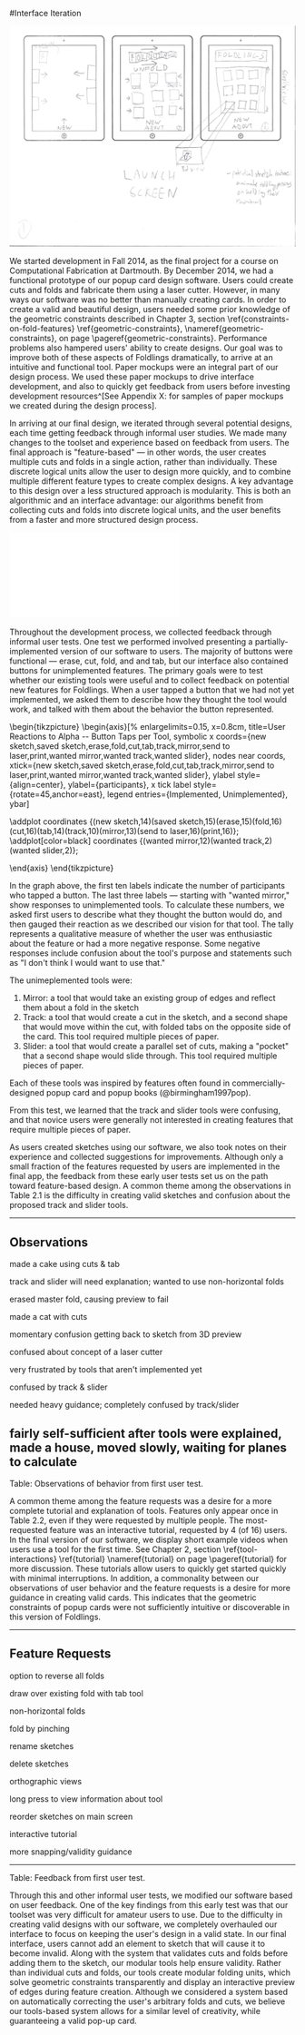 #Interface Iteration

![Initial mockups showing cards for saved sketches on the main screen.](figures/90_Appendix_UI_Mockups/001.png)

We started development in Fall 2014, as the final project for a course on Computational Fabrication at Dartmouth.  By December 2014, we had a functional prototype of our popup card design software.  Users could create cuts and folds and fabricate them using a laser cutter.  However, in many ways our software was no better than manually creating cards.  In order to create a valid and beautiful design, users needed some prior knowledge of the geometric constraints described in Chapter 3, section \ref{constraints-on-fold-features} \ref{geometric-constraints}, \nameref{geometric-constraints}, on page \pageref{geometric-constraints}.  Performance problems also hampered users' ability to create designs.  Our goal was to improve both of these aspects of Foldlings dramatically, to arrive at an intuitive and functional tool.  Paper mockups were an integral part of our design process. We used these paper mockups to drive interface development, and also to quickly get feedback from users before investing development resources^[See Appendix X: for samples of paper mockups we created during the design process].

In arriving at our final design, we iterated through several potential designs, each time getting feedback through informal user studies.  We made many changes to the toolset and experience based on feedback from users.  The final approach is "feature-based" — in other words, the user creates multiple cuts and folds in a single action, rather than individually.  These discrete logical units allow the user to design more quickly, and to combine multiple different feature types to create complex designs.  A key advantage to this design over a less structured approach is modularity.  This is both an algorithmic and an interface advantage: our algorithms benefit from collecting cuts and folds into discrete logical units, and the user benefits from a faster and more structured design process.

![Left: drawing interface as of December 2014.  Users directly draw cuts and folds.  Right: drawing interface as of August 2015.  Modular, feature-based interface.](figures/31_UI_Interface_Iteration/beforeafterinface.pdf)

Throughout the development process, we collected feedback through informal user tests.  One test we performed involved presenting a partially-implemented version of our software to users.  The majority of buttons were functional — erase, cut, fold, and and tab, but our interface also contained buttons for unimplemented features.  The primary goals were to test whether our existing tools were useful and to collect feedback on potential new features for Foldlings.  When a user tapped a button that we had not yet implemented, we asked them to describe how they thought the tool would work, and talked with them about the behavior the button represented.  

\begin{tikzpicture}
\begin{axis}[%
enlargelimits=0.15,
x=0.8cm,
title=User Reactions to Alpha -- Button Taps per Tool,
 symbolic x coords={new sketch,saved sketch,erase,fold,cut,tab,track,mirror,send to laser,print,wanted mirror,wanted track,wanted slider},
nodes near coords,
xtick={new sketch,saved sketch,erase,fold,cut,tab,track,mirror,send to laser,print,wanted mirror,wanted track,wanted slider},
ylabel style={align=center},
ylabel={participants},
x tick label style={rotate=45,anchor=east},
legend entries={Implemented, Unimplemented},
ybar]


\addplot coordinates {(new sketch,14)(saved sketch,15)(erase,15)(fold,16)(cut,16)(tab,14)(track,10)(mirror,13)(send to laser,16)(print,16)};
\addplot[color=black] coordinates {(wanted mirror,12)(wanted track,2)(wanted slider,2)};

\end{axis}
\end{tikzpicture}

  In the graph above, the first ten labels indicate the number of participants who tapped a button.  The last three labels — starting with "wanted mirror," show responses to unimplemented tools.  To calculate these numbers, we asked first users to describe what they thought the button would do, and then gauged their reaction as we described our vision for that tool.  The tally represents a qualitative measure of whether the user was enthusiastic about the feature or had a more negative response.  Some negative responses include confusion about the tool's purpose and statements such as "I don't think I would want to use that." 
    
The unimeplemented tools were:

1. Mirror: a tool that would take an existing group of edges and reflect them about a fold in the sketch
2. Track: a tool that would create a cut in the sketch, and a second shape that would move within the cut, with folded tabs on the opposite side of the card.  This tool required multiple pieces of paper.
3. Slider: a tool that would create a parallel set of cuts, making a "pocket" that a second shape would slide through. This tool required multiple pieces of paper. 

Each of these tools was inspired by features often found in commercially-designed popup card and popup books (@birmingham1997pop).

From this test, we learned that the track and slider tools were confusing, and that novice users were generally not interested in creating features that require multiple pieces of paper.  
 

As users created sketches using our software, we also took notes on their experience and collected suggestions for improvements.  Although only a small fraction of the features requested by users are implemented in the final app, the feedback from these early user tests set us on the path toward feature-based design.  A common theme among the observations in Table 2.1 is the difficulty in creating valid sketches and confusion about the proposed track and slider tools.

-------------------------------------------------------------
Observations
-------------------------------------------------------------
made a cake using cuts & tab

track and slider will need explanation; wanted to use non-horizontal folds

erased master fold, causing preview to fail

made a cat with cuts

momentary confusion getting back to sketch from 3D preview

confused about concept of a laser cutter

very frustrated by tools that aren't implemented yet

confused by track & slider

needed heavy guidance; completely confused by track/slider

fairly self-sufficient after tools were explained, made a house, moved slowly, waiting for planes to calculate
-------------------------------------------------------------
Table:  Observations of behavior from first user test.

A common theme among the feature requests was a desire for a more complete tutorial and explanation of tools.  Features only appear once in Table 2.2, even if they were requested by multiple people.  The most-requested feature was an interactive tutorial, requested by 4 (of 16) users.  In the final version of our software, we display short example videos when users use a tool for the first time. See Chapter 2, section \ref{tool-interactions} \ref{tutorial} \nameref{tutorial} on page \pageref{tutorial} for more discussion.  These tutorials allow users to quickly get started quickly with minimal interruptions.  In addition, a commonality between our observations of user behavior and the feature requests is a desire for more guidance in creating valid cards.  This indicates that the geometric constraints of popup cards were not sufficiently intuitive or discoverable in this version of Foldlings.

-------------------------------------------------------------
Feature Requests
-------------------------------------------------------------
option to reverse all folds

draw over existing fold with tab tool

non-horizontal folds

fold by pinching

rename sketches

delete sketches

orthographic views

long press to view information about tool

reorder sketches on main screen

interactive tutorial

more snapping/validity guidance

-------------------------------------------------------------
Table:  Feedback from first user test.

Through this and other informal user tests, we modified our software based on user feedback.  One of the key findings from this early test was that our toolset was very difficult for amateur users to use.  Due to the difficulty in creating valid designs with our software, we completely overhauled our interface to focus on keeping the user's design in a valid state.  In our final interface, users cannot add an element to sketch that will cause it to become invalid.  Along with the system that validates cuts and folds before adding them to the sketch, our modular tools help ensure validity.  Rather than individual cuts and folds, our tools create modular folding units, which solve geometric constraints transparently and display an interactive preview of edges during feature creation.  Although we considered a system based on automatically correcting the user's arbitrary folds and cuts, we believe our tools-based system allows for a similar level of creativity, while guaranteeing a valid pop-up card.
